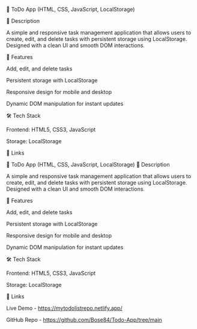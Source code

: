 📝 ToDo App (HTML, CSS, JavaScript, LocalStorage)

📌 Description

A simple and responsive task management application that allows users to create, edit, and delete tasks with persistent storage using LocalStorage. Designed with a clean UI and smooth DOM interactions.

🚀 Features

Add, edit, and delete tasks

Persistent storage with LocalStorage

Responsive design for mobile and desktop

Dynamic DOM manipulation for instant updates

🛠 Tech Stack

Frontend: HTML5, CSS3, JavaScript

Storage: LocalStorage



🔗 Links

📝 ToDo App (HTML, CSS, JavaScript, LocalStorage)
📌 Description

A simple and responsive task management application that allows users to create, edit, and delete tasks with persistent storage using LocalStorage. Designed with a clean UI and smooth DOM interactions.

🚀 Features

Add, edit, and delete tasks

Persistent storage with LocalStorage

Responsive design for mobile and desktop

Dynamic DOM manipulation for instant updates

🛠 Tech Stack

Frontend: HTML5, CSS3, JavaScript

Storage: LocalStorage



🔗 Links

Live Demo - https://mytodolistrepo.netlify.app/

GitHub Repo - https://github.com/Bose84/Todo-App/tree/main
